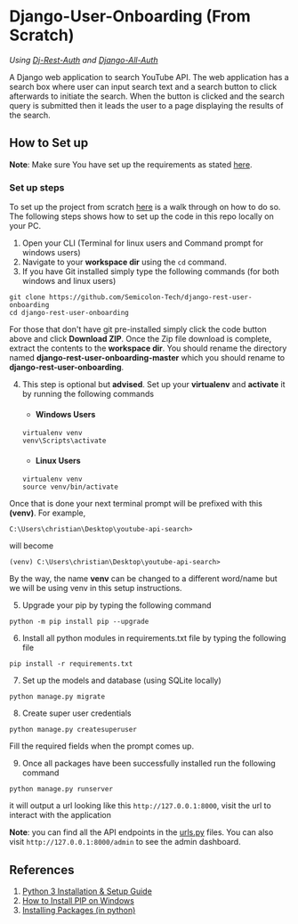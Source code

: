 # Django-User-Onboarding (From Scratch)
*Using [Dj-Rest-Auth](https://github.com/jazzband/dj-rest-auth) and [Django-All-Auth](https://github.com/pennersr/django-allauth)*

A Django web application to search YouTube API. The web application has a search box where user can input search text and a search button to click afterwards to initiate the search. When the button is clicked and the search query is submitted then it leads the user to a page displaying the results of the search.

## How to Set up
__Note__: Make sure You have set up the requirements as stated [here]().

### Set up steps
To set up the project from scratch [here]() is a walk through on how to do so. The following steps shows how to set up the code in this repo locally on your PC.

1. Open your CLI (Terminal for linux users and Command prompt for windows users)
2. Navigate to your __workspace dir__ using the `cd` command.
3. If you have Git installed simply type the following commands (for both windows and linux users)
```
git clone https://github.com/Semicolon-Tech/django-rest-user-onboarding
cd django-rest-user-onboarding
```

For those that don't have git pre-installed simply click the code button above and click __Download ZIP__. Once the Zip file download is complete, extract the contents to the __workspace dir__. You should rename the directory named __django-rest-user-onboarding-master__ which you should rename to __django-rest-user-onboarding__.

4. This step is optional but __advised__. Set up your __virtualenv__ and __activate__ it by running the following commands
    - #### Windows Users
    ```
    virtualenv venv
    venv\Scripts\activate
    ```

    - #### Linux Users
    ```
    virtualenv venv
    source venv/bin/activate
    ```

Once that is done your next terminal prompt will be prefixed with this __(venv)__. For example,
```
C:\Users\christian\Desktop\youtube-api-search>
```
will become 
```
(venv) C:\Users\christian\Desktop\youtube-api-search>
```

By the way, the name __venv__ can be changed to a different word/name but we will be using venv in this setup instructions.

5. Upgrade your pip by typing the following command
```
python -m pip install pip --upgrade
```

6. Install all python modules in requirements.txt file by typing the following file
```
pip install -r requirements.txt
```

7. Set up the models and database (using SQLite locally)
```
python manage.py migrate
```

8. Create super user credentials
```
python manage.py createsuperuser
```

Fill the required fields when the prompt comes up.

9. Once all packages have been successfully installed run the following command
```
python manage.py runserver
```
it will output a url looking like this `http://127.0.0.1:8000`, visit the url to interact with the application

__Note__: you can find all the API endpoints in the [urls.py]() files. You can also visit `http://127.0.0.1:8000/admin` to see the admin dashboard.


## References
1. [Python 3 Installation & Setup Guide](https://realpython.com/installing-python/)
2. [How to Install PIP on Windows](https://www.liquidweb.com/kb/install-pip-windows/)
3. [Installing Packages (in python)](https://packaging.python.org/tutorials/installing-packages/)
